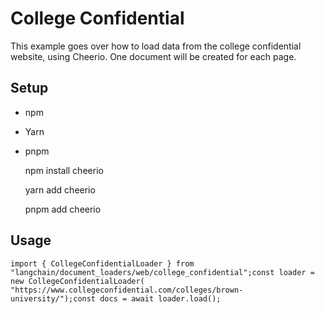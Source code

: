 College Confidential
====================

This example goes over how to load data from the college confidential website, using Cheerio. One document will be created for each page.

Setup[​](#setup "Direct link to Setup")
---------------------------------------

*   npm
*   Yarn
*   pnpm

    npm install cheerio

    yarn add cheerio

    pnpm add cheerio

Usage[​](#usage "Direct link to Usage")
---------------------------------------

    import { CollegeConfidentialLoader } from "langchain/document_loaders/web/college_confidential";const loader = new CollegeConfidentialLoader(  "https://www.collegeconfidential.com/colleges/brown-university/");const docs = await loader.load();